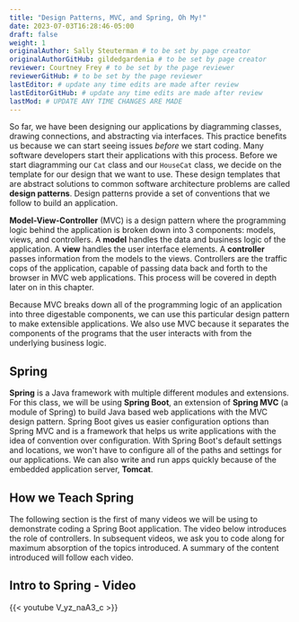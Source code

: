```yaml
---
title: "Design Patterns, MVC, and Spring, Oh My!"
date: 2023-07-03T16:28:46-05:00
draft: false
weight: 1
originalAuthor: Sally Steuterman # to be set by page creator
originalAuthorGitHub: gildedgardenia # to be set by page creator
reviewer: Courtney Frey # to be set by the page reviewer
reviewerGitHub: # to be set by the page reviewer
lastEditor: # update any time edits are made after review
lastEditorGitHub: # update any time edits are made after review
lastMod: # UPDATE ANY TIME CHANGES ARE MADE
---
```


So far, we have been designing our applications by diagramming classes, drawing connections, and abstracting via interfaces.
This practice benefits us because we can start seeing issues *before* we start coding.
Many software developers start their applications with this process.
Before we start diagramming our `Cat` class and our `HouseCat` class, we decide on the template for our design that we want to use.
These design templates that are abstract solutions to common software architecture problems are called **design patterns**.
Design patterns provide a set of conventions that we follow to build an application.

**Model-View-Controller** (MVC) is a design pattern where the programming logic behind the application is broken down into 3 components: models, views, and controllers.
A **model** handles the data and business logic of the application. A **view** handles the user interface elements.
A **controller** passes information from the models to the views. Controllers are the traffic cops of the application, capable of passing data back and forth to the browser in MVC web applications. This process will be covered in depth later on in this chapter.

Because MVC breaks down all of the programming logic of an application into three digestable components, we can use this particular design pattern to make extensible applications.
We also use MVC because it separates the components of the programs that the user interacts with from the underlying business logic.

## Spring

**Spring** is a Java framework with multiple different modules and extensions.
For this class, we will be using **Spring Boot**, an extension of **Spring MVC** (a module of Spring) to build Java based web applications with the MVC design pattern.
Spring Boot gives us easier configuration options than Spring MVC and is a framework that helps us write applications with the idea of convention over configuration.
With Spring Boot's default settings and locations, we won't have to configure all of the paths and settings for our applications.
We can also write and run apps quickly because of the embedded application server, **Tomcat**.

## How we Teach Spring

The following section is the first of many videos we will be using to demonstrate coding a Spring Boot application. The video below introduces the role of 
controllers. In subsequent videos, we ask you to code along for maximum absorption of the topics introduced. A summary of the content introduced will follow each video.

## Intro to Spring - Video

{{< youtube V_yz_naA3_c >}}
